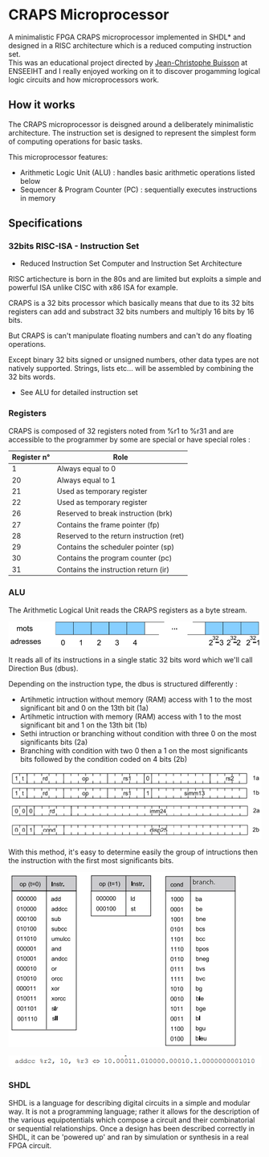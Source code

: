 # CRAPS Microprocessor

A minimalistic FPGA CRAPS microprocessor implemented in SHDL* and designed in a RISC architecture which is a reduced computing instruction set. <br />
This was an educational project directed by [Jean-Christophe Buisson](https://amazon.fr/stores/Jean-Christophe-Buisson/author/B004N2KQXM) at ENSEEIHT and I really enjoyed working on it to discover progamming logical logic circuits and how microprocessors work.

## How it works

The CRAPS microprocessor is deisgned around a deliberately minimalistic architecture.
The instruction set is designed to represent the simplest form of computing operations for basic tasks. <br />

This microprocessor features: 
- Arithmetic Logic Unit (ALU) : handles basic arithmetic operations listed below
- Sequencer & Program Counter (PC) : sequentially executes instructions in memory

## Specifications

### 32bits RISC-ISA - Instruction Set
* Reduced Instruction Set Computer and Instruction Set Architecture

RISC artichecture is born in the 80s and are limited but exploits a simple and powerful ISA unlike CISC with x86 ISA for example.

CRAPS is a 32 bits processor which basically means that due to its 32 bits registers can add and substract 32 bits numbers and multiply 16 bits by 16 bits. 

But CRAPS is can't manipulate floating numbers and can't do any floating operations.

Except binary 32 bits signed or unsigned numbers, other data types are not natively supported. Strings, lists etc... will be assembled by combining the 32 bits words.

* See ALU for detailed instruction set

### Registers

CRAPS is composed of 32 registers noted from %r1 to %r31 and are accessible to the programmer by some are special or have special roles :

| Register n° 	| Role                                     	|
|-------------	|------------------------------------------	|
| 1           	| Always equal to 0                        	|
| 20          	| Always equal to 1                        	|
| 21          	| Used as temporary register               	|
| 22          	| Used as temporary register               	|
| 26          	| Reserved to break instruction (brk)      	|
| 27          	| Contains the frame pointer (fp)          	|
| 28          	| Reserved to the return instruction (ret) 	|
| 29          	| Contains the scheduler pointer (sp)      	|
| 30          	| Contains the program counter (pc)            	|
| 31          	| Contains the instruction return (ir)     	|

### ALU

The Arithmetic Logical Unit reads the CRAPS registers as a byte stream.

![Byte stream for reading registers](./docs/register_stream.png)

It reads all of its instructions in a single static 32 bits word which we'll call Direction Bus (dbus).

Depending on the instruction type, the dbus is structured differently :
- Artihmetic intruction without memory (RAM) access with 1 to the most significant bit and 0 on the 13th bit (1a)
- Artihmetic intruction with memory (RAM) access with 1 to the most significant bit and 1 on the 13th bit (1b)
- Sethi intruction or branching without condition with three 0 on the most significants bits (2a)
- Branching with condition with two 0 then a 1 on the most significants bits followed by the condition coded on 4 bits (2b)

![Destination Bus types](./docs/dbus_types.png)

With this method, it's easy to determine easily the group of intructions then the instruction with the first most significants bits.

![Opcodes](./docs/opcodes.png)

![Example of an operation to bits](./docs/operation_to_bits_example.png)

### SHDL

SHDL is a language for describing digital circuits in a simple and modular way. It is not a programming language; rather it allows for the description of the various equipotentials which compose a circuit and their combinatorial or sequential relationships. Once a design has been described correctly in SHDL, it can be 'powered up' and ran by simulation or synthesis in a real FPGA circuit.
